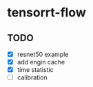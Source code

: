 # tensorrt-flow

## TODO
- [x] resnet50 example
- [x] add engin cache
- [x] time statistic
- [ ] calibration
